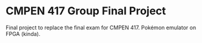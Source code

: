 # CMPEN 417 Group Final Project

Final project to replace the final exam for CMPEN 417. Pokémon emulator on FPGA (kinda).
